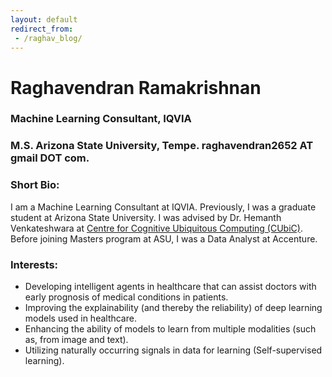 ```yaml
---
layout: default
redirect_from:
 - /raghav_blog/
---
```

# Raghavendran Ramakrishnan

### Machine Learning Consultant, IQVIA
### M.S. Arizona State University, Tempe. raghavendran2652 AT gmail DOT com.

### Short Bio:

I am a Machine Learning Consultant at IQVIA. Previously, I was a graduate student at Arizona State University. I was advised by Dr. Hemanth Venkateshwara at [Centre for Cognitive Ubiquitous Computing (CUbiC)](https://cubic.asu.edu/). Before joining Masters program at ASU, I was a Data Analyst at Accenture.

### Interests:

* Developing intelligent agents in healthcare that can assist doctors with early prognosis of medical conditions in patients.
* Improving the explainability (and thereby the reliability) of deep learning models used in healthcare.
* Enhancing the ability of models to learn from multiple modalities (such as, from image and text).
* Utilizing naturally occurring signals in data for learning (Self-supervised learning). 